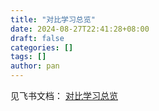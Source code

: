 ```yaml
---
title: "对比学习总览"
date: 2024-08-27T22:41:28+08:00
draft: false
categories: []
tags: []
author: pan
---
```


见飞书文档：
[对比学习总览](https://nw821o5xhc.feishu.cn/docx/FBKHdMURXoaaLjxI6QJcyhV0nfG)